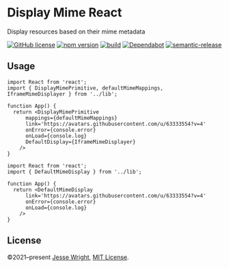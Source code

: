 # Display Mime React

Display resources based on their mime metadata


[![GitHub license](https://img.shields.io/github/license/jeswr/display-mime-react.svg)](https://github.com/jeswr/display-mime-react/blob/master/LICENSE)
[![npm version](https://img.shields.io/npm/v/display-mime-react.svg)](https://www.npmjs.com/package/display-mime-react)
[![build](https://img.shields.io/github/workflow/status/jeswr/display-mime-react/Node.js%20CI)](https://github.com/jeswr/display-mime-react/tree/main/)
[![Dependabot](https://badgen.net/badge/Dependabot/enabled/green?icon=dependabot)](https://dependabot.com/)
[![semantic-release](https://img.shields.io/badge/%20%20%F0%9F%93%A6%F0%9F%9A%80-semantic--release-e10079.svg)](https://github.com/semantic-release/semantic-release)

## Usage

```tsx
import React from 'react';
import { DisplayMimePrimitive, defaultMimeMappings, IframeMimeDisplayer } from '../lib';

function App() {
  return <DisplayMimePrimitive
      mappings={defaultMimeMappings}
      link='https://avatars.githubusercontent.com/u/63333554?v=4'
      onError={console.error}
      onLoad={console.log}
      DefaultDisplay={IframeMimeDisplayer}
    />
}
```

```tsx
import React from 'react';
import { DefaultMimeDisplay } from '../lib';

function App() {
  return <DefaultMimeDisplay
      link='https://avatars.githubusercontent.com/u/63333554?v=4'
      onError={console.error}
      onLoad={console.log}
    />
}
```

## License
©2021–present
[Jesse Wright](https://github.com/jeswr),
[MIT License](https://github.com/jeswr/display-mime-react/blob/master/LICENSE).
